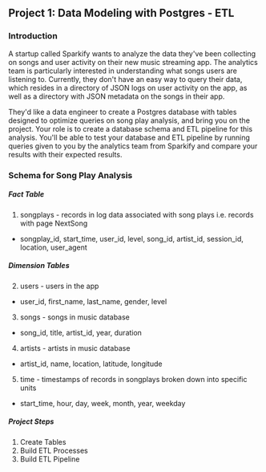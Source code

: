 ## Project 1: Data Modeling with Postgres - ETL

### Introduction
A startup called Sparkify wants to analyze the data they've been collecting on songs and user activity on their new music streaming app. The analytics team is particularly interested in understanding what songs users are listening to. Currently, they don't have an easy way to query their data, which resides in a directory of JSON logs on user activity on the app, as well as a directory with JSON metadata on the songs in their app.

They'd like a data engineer to create a Postgres database with tables designed to optimize queries on song play analysis, and bring you on the project. Your role is to create a database schema and ETL pipeline for this analysis. You'll be able to test your database and ETL pipeline by running queries given to you by the analytics team from Sparkify and compare your results with their expected results.


### Schema for Song Play Analysis

##### Fact Table
 1. songplays - records in log data associated with song plays i.e. records with page NextSong
  * songplay_id, start_time, user_id, level, song_id, artist_id, session_id, location, user_agent

##### Dimension Tables
 2. users - users in the app
  * user_id, first_name, last_name, gender, level
 3. songs - songs in music database
  * song_id, title, artist_id, year, duration
 4. artists - artists in music database
  * artist_id, name, location, latitude, longitude
 5. time - timestamps of records in songplays broken down into specific units
  * start_time, hour, day, week, month, year, weekday


##### Project Steps
 1. Create Tables
 2. Build ETL Processes
 3. Build ETL Pipeline


